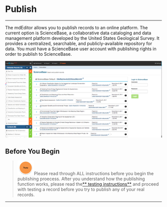 # Publish

---

The mdEditor allows you to  publish records to an online platform. The current option is ScienceBase, a collaborative data cataloging and data management platform developed by the United States Geological Survey. It provides a centralized, searchable, and publicly-available repository for data. You must have a ScienceBase user account with publishing rights in order to publish to ScienceBase.

![](/assets/publish_screenshot.png)

## Before You Begin

> ![](/assets/note_small.png)Please read through ALL instructions before you begin the publishing proecess. After you understand how the publishing function works, please read the[** testing instructions**](/publish/instructions-for-testing-publishing.md) and proceed with testing a record before you try to publish any of your real records.

---




